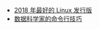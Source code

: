 * [2018 年最好的 Linux 发行版](https://linux.cn/article-10146-1.html)
* [数据科学家的命令行技巧](https://linux.cn/article-10342-1.html)

